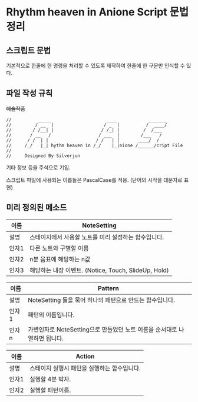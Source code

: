# Rhythm heaven in Anione Script 문법 정리

## 스크립트 문법

기본적으로 한줄에 한 명령을 처리할 수 있도록 제작하여 한줄에 한 구문만 인식할 수 있다.

## 파일 작성 규칙

~~예술작품~~
```
//          _____                     ____            _______
//         / __  |                   / _  |          /  ____/
//        / /__| |                  / /_| |         /  /___
//       / __   /                  / ___  |        /___   /
//      / /  | |                  / /   | |       ____/  /
//     /_/   |_| hythm heaven in /_/    |_|nione /______/cript File
//     
//     Designed By Silverjun
```

기타 정보 등을 주석으로 기입.

스크립트 파일에 사용되는 이름들은 PascalCase를 적용. (단어의 시작을 대문자로 표현)

## 미리 정의된 메소드

이름 | NoteSetting
----|-----
설명 | 스테이지에서 사용할 노트를 미리 설정하는 함수입니다.
인자1 | 다른 노트와 구별할 이름
인자2 | n분 음표에 해당하는 n값
인자3 | 해당하는 내장 이벤트. (Notice, Touch, SlideUp, Hold)

이름 | Pattern
----|-----
설명 | NoteSetting 들을 묶어 하나의 패턴으로 만드는 함수입니다.
인자1 | 패턴의 이름입니다.
인자n | 가변인자로 NoteSetting으로 만들었던 노트 이름을 순서대로 나열하면 됩니다.

이름 | Action
----|-----
설명 | 스테이지 실행시 패턴을 실행하는 함수입니다.
인자1 | 실행할 4분 박자.
인자2 | 실행할 패턴이름.
